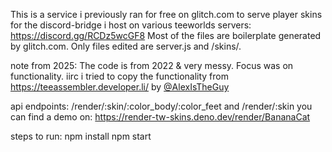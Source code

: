 This is a service i previously ran for free on glitch.com to serve player skins for the discord-bridge i host on various teeworlds servers: https://discord.gg/RCDz5wcGF8
Most of the files are boilerplate generated by glitch.com. Only files edited are server.js and /skins/.

note from 2025: The code is from 2022 & very messy. Focus was on functionality. iirc i tried to copy the functionality from https://teeassembler.developer.li/ by [@AlexIsTheGuy](https://github.com/AlexIsTheGuy)

api endpoints: /render/:skin/:color_body/:color_feet and /render/:skin
you can find a demo on: https://render-tw-skins.deno.dev/render/BananaCat

steps to run:
npm install
npm start
